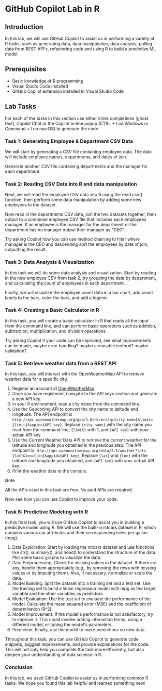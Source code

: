 # GitHub Copilot Lab in R

## Introduction
In this lab, we will use GitHub Copilot to assist us in performing a variety of R tasks, such as generating data, data manipulation, data analysis, pulling data from REST API's, refactoring code and using R to build a predictive ML model.

## Prerequisites
- Basic knowledge of R programming
- Visual Studio Code installed
- GitHub Copilot extension installed in Visual Studio Code

## Lab Tasks
For each of the tasks in this section use either inline completions (ghost text), Copilot Chat or the Copilot in-line popup (CTRL + I on Windows or Command + I on macOS) to generate the code. 

### Task 1: Generating Employee & Department CSV Data
We will start by generating a CSV file containing employee data. The data will include employee names, departments, and dates of join.

Generate another CSV file containing departments and the manager for each department.

### Task 2: Reading CSV Data into R and data manipulation
Next, we will read the employee CSV data into R using the read.csv() function, then perform some data manipulation by adding some new employees to the dataset.

Now read in the departments CSV data, join the two datasets together, then output to a combined employee CSV file that includes each employees manager. If an employee is the manager for the department or the department has no manager output their manager as "CEO".

Try asking Copilot how you can use method chaining to filter where manager is the CEO and descending sort the employees by date of join, outputting the result.

### Task 3: Data Analysis & Visualization

In this task we will do some data analysis and visualization. Start by reading in the new employee CSV from task 2, try grouping the data by department, and calculating the count of employees in each department.

Finally, we will visualize the employee count data in a bar chart, add count labels to the bars, color the bars, and add a legend.

### Task 4: Creating a Basic Calculator in R
In this task, you will create a basic calculator in R that reads all the input from the command line, and can perform basic operations such as addition, subtraction, multiplication, and division operations. 

Try asking Copilot if your code can be improved, see what improvements can be made, maybe error handling? maybe a reusable method? maybe validation?

### Task 5: Retrieve weather data from a REST API

In this task, you will interact with the OpenWeatherMap API to retrieve weather data for a specific city.

1. Register an account at [OpenWeatherMap](https://openweathermap.org/).
2. Once you have registered, navigate to the API keys section and generate a new API key.
3. In your R environment, read a city name from the command line.
4. Use the Geocoding API to convert the city name to latitude and longitude. The API endpoint is `http://api.openweathermap.org/geo/1.0/direct?q={city name}&limit={limit}&appid={API key}`. Replace `{city name}` with the city name you read from the command line, `{limit}` with 1, and `{API key}` with your actual API key.
5. Use the Current Weather Data API to retrieve the current weather for the latitude and longitude you obtained in the previous step. The API endpoint is `http://api.openweathermap.org/data/2.5/weather?lat={lat}&lon={lon}&appid={API key}`. Replace `{lat}` and `{lon}` with the latitude and longitude you obtained, and `{API key}` with your actual API key.
6. Print the weather data to the console.

> [!NOTE]  
> All the APIs used in this task are free. No paid APIs are required.

Now see how you can use Copilot to improve your code.

### Task 6: Predictive Modeling with R
In this final task, you will use GitHub Copilot to assist you in building a predictive model using R. We will use the built-in mtcars dataset in R, which contains various car attributes and their corresponding miles per gallon (mpg).

1. Data Exploration: Start by loading the mtcars dataset and use functions like str(), summary(), and head() to understand the structure of the data. Plot some basic graphs to visualize the data.
2. Data Preprocessing: Check for missing values in the dataset. If there are any, handle them appropriately (e.g., by removing the rows with missing values or by imputing them). Also, if necessary, normalize or scale the data.
3. Model Building: Split the dataset into a training set and a test set. Use the training set to build a linear regression model with mpg as the target variable and the other variables as predictors.
4. Model Evaluation: Use the test set to evaluate the performance of the model. Calculate the mean squared error (MSE) and the coefficient of determination (R^2).
5. Model Improvement: If the model's performance is not satisfactory, try to improve it. This could involve adding interaction terms, using a different model, or tuning the model's parameters.
6. Prediction: Finally, use the model to make predictions on new data.

Throughout this task, you can use GitHub Copilot to generate code snippets, suggest improvements, and provide explanations for the code. This will not only help you complete the task more efficiently, but also deepen your understanding of data science in R.

### Conclusion
In this lab, we used GitHub Copilot to assist us in performing common R tasks. We hope you found this lab helpful and learned something new!
